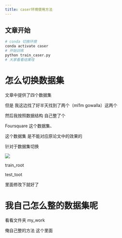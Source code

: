```yaml
---
title: caser环境使用方法
---
```


## 文章开始

```python
# conda 切换环境
conda activate caser
# 开始训练
python train_caser.py 
# 大家看看结果哇
```

# 怎么切换数据集

文章中提供了四个数据集

但是 我这边找了好半天找到了两个（ml1m gowalla）这两个

然后我按照数据结构 自己整了个

Foursquare 这个数据集、

这个数据集 是不能对应原论文中的效果的



针对于数据集切换 

![](https://pic.imgdb.cn/item/642d82f0a682492fcc9daa4d.png)

train_root 

test_toot 

里面修改下就好了

# 我自己怎么整的数据集呢

看看文件夹 my_work

俺自己整的方法 这个里面

